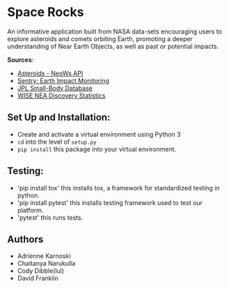 # Space Rocks

An informative application built from NASA data-sets encouraging users 
to explore asteroids and comets orbiting Earth, promoting a deeper 
understanding of Near Earth Objects, as well as past or potential impacts. 

**Sources**:

- [Asteroids - NeoWs API](https://api.nasa.gov/api.html#NeoWS)
- [Sentry: Earth Impact Monitoring](https://cneos.jpl.nasa.gov/sentry/details.html#?des=2017%20RZ17)
- [JPL Small-Body Database](https://ssd.jpl.nasa.gov/sbdb.cgi)
- [WISE NEA Discovery Statistics](https://data.nasa.gov/Space-Science/WISE-NEA-COMET-DISCOVERY-STATISTICS/6fim-4xk6)

## Set Up and Installation:

- Create and activate a virtual environment using Python 3
- `cd` into the level of `setup.py`
- `pip install` this package into your virtual environment.

## Testing:
- 'pip install tox' this installs tox, a framework for standardized testing in python.
- 'pip install pytest' this installs testing framework used to test our platform.
- 'pytest' this runs tests.


## Authors

- Adrienne Karnoski
- Chaitanya Narukulla
- Cody Dibble(lul)
- David Franklin